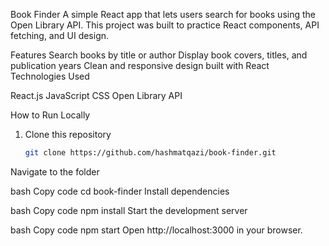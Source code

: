 Book Finder
A simple React app that lets users search for books using the Open Library API.
This project was built to practice React components, API fetching, and UI design.

Features
Search books by title or author
Display book covers, titles, and publication years
Clean and responsive design built with React
Technologies Used

React.js
JavaScript
CSS
Open Library API


How to Run Locally
1. Clone this repository  
   ```bash
   git clone https://github.com/hashmatqazi/book-finder.git
Navigate to the folder

bash
Copy code
cd book-finder
Install dependencies

bash
Copy code
npm install
Start the development server

bash
Copy code
npm start
Open http://localhost:3000 in your browser.







